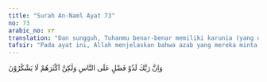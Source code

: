 ```yaml
---
title: "Surah An-Naml Ayat 73"
no: 73
arabic_no: ٧٣
translation: "Dan sungguh, Tuhanmu benar-benar memiliki karunia (yang diberikan-Nya) kepada manusia, tetapi kebanyakan mereka tidak mensyukuri(nya)."
tafsir: "Pada ayat ini, Allah menjelaskan bahwa azab yang mereka minta disegerakan itu tidak diturunkan karena Ia benar-benar mempunyai karunia besar untuk manusia. Allah yang Maha Penyantun tidak segera menurunkan azab-Nya, bahkan sebaliknya memberi kesempatan kepada mereka untuk bertobat dan menyadari kesesatan mereka sehingga dengan penuh kesadaran menerima petunjuk Allah yang dibawa oleh Nabi-Nya. Kesempatan untuk bertobat dan kembali kepada jalan kebenaran itu adalah karunia yang besar, tetapi kebanyakan manusia tidak mensyukurinya. Hal ini tersebut pula dalam firman-Nya:\n\n...Sesungguhnya Allah memberikan karunia kepada manusia, tetapi kebanyakan manusia tidak bersyukur. (al-Baqarah/2: 243)"
---
```

وَاِنَّ رَبَّكَ لَذُوْ فَضْلٍ عَلَى النَّاسِ وَلٰكِنَّ اَكْثَرَهُمْ لَا يَشْكُرُوْنَ